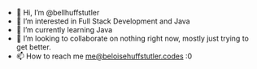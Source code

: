- 👋 Hi, I’m @bellhuffstutler
- 👀 I’m interested in Full Stack Development and Java
- 🌱 I’m currently learning Java
- 💞️ I’m looking to collaborate on nothing right now, mostly just trying to get better.
- 📫 How to reach me me@beloisehuffstutler.codes :0

<!---
bellhuffstutler/bellhuffstutler is a ✨ special ✨ repository because its `README.md` (this file) appears on your GitHub profile.
You can click the Preview link to take a look at your changes.
--->
